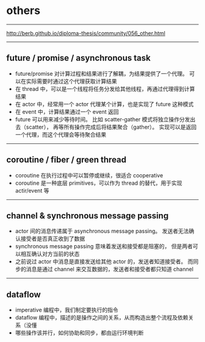 # others

---

http://berb.github.io/diploma-thesis/community/056_other.html

---

## future / promise / asynchronous task

+ future/promise 对计算过程和结果进行了解耦，为结果提供了一个代理。
    可以在实际需要时通过这个代理获取计算结果
+ 在 thread 中，可以是一个线程将任务分发给其他线程，再通过代理得到计算结果
+ 在 actor 中，经常用一个 actor 代理某个计算，也是实现了 future 这种模式
+ 在 event 中，计算结果通过一个 event 返回
+ future 可以用来减少等待时间。
    比如 scatter-gather 模式将独立操作分发出去（scatter），
    再等所有操作完成后将结果聚合（gather）。
    实现可以是返回一个代理，而这个代理会等待聚合结果

---

## coroutine / fiber / green thread

+ coroutine 在执行过程中可以暂停或继续，很适合 cooperative
+ coroutine 是一种底层 primitives，可以作为 thread 的替代，用于实现 actir/event 等

---

## channel & synchronous message passing

+ actor 间的消息传递属于 asynchronous message passing。
    发送者无法确认接受者是否真正收到了数据
+ synchronous message passing 意味着发送和接受都是阻塞的，
    但是两者可以相互确认对方当前的状态
+ 之前说过 actor 中消息是直接发送给其他 actor 的，发送者知道接受者。
    而同步的消息是通过 channel 来交互数据的，发送者和接受者都只知道 channel

---

## dataflow

+ imperative 编程中，我们制定要执行的指令
+ dataflow 编程中，描述的是操作之间的关系，从而构造出整个流程及依赖关系（没懂
+ 哪些操作该并行，如何协助和同步，都由运行环境判断
